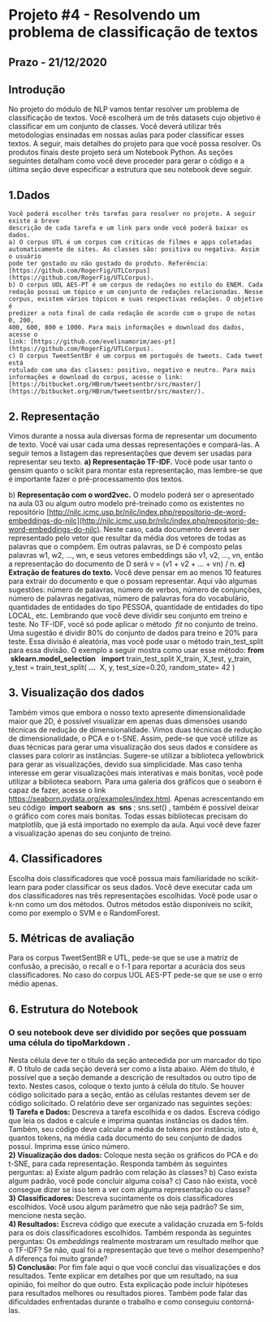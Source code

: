 # Projeto #4 - Resolvendo um problema de classificação de textos

## Prazo - **21/12/2020**

## Introdução 

No projeto do módulo de NLP vamos tentar resolver um problema de classificação de textos.
Você escolherá um de três datasets cujo objetivo é classificar em um conjunto de classes. Você
deverá utilizar três metodologias ensinadas em nossas aulas para poder classificar esses
textos. A seguir, mais detalhes do projeto para que você possa resolver.
Os produtos finais deste projeto será um Notebook Python. As seções seguintes detalham
como você deve proceder para gerar o código e a última seção deve especificar a estrutura que
seu notebook deve seguir.

## 1.Dados

```
Você poderá escolher três tarefas para resolver no projeto. A seguir existe a breve
descrição de cada tarefa e um link para onde você poderá baixar os dados.
a) O corpus UTL é um corpus com críticas de filmes e apps coletadas
automaticamente de sites. As classes são: positiva ou negativa. Assim o usuário
pode ter gostado ou não gostado do produto. Referência:
[https://github.com/RogerFig/UTLCorpus](https://github.com/RogerFig/UTLCorpus).
b) O corpus UOL AES-PT é um corpus de redações no estilo do ENEM. Cada
redação possui um tópico e um conjunto de redações relacionadas. Nesse
corpus, existem vários tópicos e suas respectivas redações. O objetivo é
predizer a nota final de cada redação de acordo com o grupo de notas 0, 200,
400, 600, 800 e 1000. Para mais informações e download dos dados, acesse o
link: ​[https://github.com/evelinamorim/aes-pt](https://github.com/RogerFig/UTLCorpus)​.
c) O corpus TweetSentBr é um corpus em português de tweets. Cada tweet está
rotulado com uma das classes: positivo, negativo e neutro. Para mais
informações e download do corpus, acesse o link:
[https://bitbucket.org/HBrum/tweetsentbr/src/master/](https://bitbucket.org/HBrum/tweetsentbr/src/master/)​.
```
## 2. Representação

Vimos durante a nossa aula diversas forma de representar um documento de texto. Você vai
usar cada uma dessas representações e compará-las. A seguir temos a listagem das
representações que devem ser usadas para representar seu texto.
**a) Representação TF-IDF.** Você pode usar tanto o gensim quanto o scikit para montar
esta representação, mas lembre-se que é importante fazer o pré-processamento dos
textos.


b) **Representação com o word2vec.** O modelo poderá ser o apresentado na aula 03 ou
algum outro modelo pré-treinado como os existentes no repositório
[http://nilc.icmc.usp.br/nilc/index.php/repositorio-de-word-embeddings-do-nilc](http://nilc.icmc.usp.br/nilc/index.php/repositorio-de-word-embeddings-do-nilc). Neste
caso, cada documento deverá ser representado pelo vetor que resultar da média dos
vetores de todas as palavras que o compõem. Em outras palavras, se D é composto
pelas palavras w1, w2, ..., wn, e seus vetores embeddings são v1, v2, ..., vn, então a
representação do documento de D será v = (v1 + v2 + ... + vn) / n.
**c) Extração de features do texto.** Você deve pensar em ao menos 10 features para
extrair do documento e que o possam representar. Aqui vão algumas sugestões:
número de palavras, número de verbos, número de conjunções, número de palavras
negativas, número de palavras fora do vocabulário, quantidades de entidades do tipo
PESSOA, quantidade de entidades do tipo LOCAL, etc.
Lembrando que você deve dividir seu conjunto em treino e teste. No TF-IDF, você só pode
aplicar o método ​ _fit_ no conjunto de treino. Uma sugestão é dividir 80% do conjunto de dados
para treino e 20% para teste. Essa divisão é aleatória, mas você pode usar o método
train_test_split para essa divisão. O exemplo a seguir mostra como usar esse método:
**from** ​ ​ **sklearn.model_selection** ​ ​ **import** ​ train_test_split
​X_train, X_test, y_train, y_test ​= ​train_test_split(
**...** ​ X, y, test_size​=​0.20​, random_state​=​ 42 ​)

## 3. Visualização dos dados

Também vimos que embora o nosso texto apresente dimensionalidade maior que 2D, é
possível visualizar em apenas duas dimensões usando técnicas de redução de
dimensionalidade. Vimos duas técnicas de redução de dimensionalidade, o PCA e o t-SNE.
Assim, pede-se que você utilize as duas técnicas para gerar uma visualização dos seus dados
e considere as classes para colorir as instâncias.
Sugere-se utilizar a biblioteca yellowbrick para gerar as visualizações, devido sua simplicidade.
Mas caso tenha interesse em gerar visualizações mais interativas e mais bonitas, você pode
utilizar a biblioteca seaborn. Para uma galeria dos gráficos que o seaborn é capaz de fazer,
acesse o link ​https://seaborn.pydata.org/examples/index.html. Apenas acrescentando em seu
código ​ **import** ​ **seaborn** ​ **as** ​ **sns** ​; sns​.​set() , ​também é possível deixar o gráfico com cores
mais bonitas. Todas essas bibliotecas precisam do matplotlib, que já está importado no
exemplo da aula.
Aqui você deve fazer a visualização apenas do seu conjunto de treino.


## 4. Classificadores

Escolha dois classificadores que você possua mais familiaridade no scikit-learn para poder
classificar os seus dados. Você deve executar cada um dos classificadores nas três
representações escolhidas.
Você pode usar o k-nn como um dos métodos. Outros métodos estão disponíveis no scikit,
como por exemplo o SVM e o RandomForest.

## 5. Métricas de avaliação

Para os corpus TweetSentBR e UTL, pede-se que se use a matriz de confusão, a precisão, o
recall e o f-1 para reportar a acurácia dos seus classificadores. No caso do corpus UOL
AES-PT pede-se que se use o erro médio apenas.

## 6. Estrutura do Notebook

### O seu notebook deve ser dividido por seções que possuam uma célula do tipo ​ Markdown ​.

Nesta célula deve ter o título da seção antecedida por um marcador do tipo #. O título de cada
seção deverá ser como a lista abaixo. Além do título, é possível que a seção demande a
descrição de resultados ou outro tipo de texto. Nestes casos, coloque o texto junto à célula do
título. Se houver código solicitado para a seção, então as células restantes devem ser de
código solicitado.
O relatório deve ser organizado nas seguintes seções:<br />
**1) Tarefa e Dados:** Descreva a tarefa escolhida e os dados. Escreva código que leia os
dados e calcule e imprima quantas instâncias os dados têm. Também, seu código deve
calcular a média de tokens por instância, isto é, quantos tokens, na média cada
documento do seu conjunto de dados possui. Imprima esse único número.<br />
**2) Visualização dos dados:** Coloque nesta seção os gráficos do PCA e do t-SNE, para
cada representação. Responda também às seguintes perguntas: a) Existe algum
padrão com relação às classes? b) Caso exista algum padrão, você pode concluir
alguma coisa? c) Caso não exista, você consegue dizer se isso tem a ver com alguma
representação ou classe?<br />
**3) Classificadores:** Descreva sucintamente os dois classificadores escolhidos. Você usou
algum parâmetro que não seja padrão? Se sim, mencione nesta seção.<br />
**4) Resultados:** ​Escreva código que execute a validação cruzada em 5-folds para os dois
classificadores escolhidos. Também responda às seguintes perguntas: Os ​ _embeddings_
realmente mostraram um resultado melhor que o TF-IDF? Se não, qual foi a
representação que teve o melhor desempenho? A diferença foi muito grande?<br />
**5) Conclusão:** Por fim fale aqui o que você conclui das visualizações e dos resultados.
Tente explicar em detalhes por que um resultado, na sua opinião, foi melhor do que
outro. Esta explicação pode incluir hipóteses para resultados melhores ou resultados
piores. Também pode falar das dificuldades enfrentadas durante o trabalho e como
conseguiu contorná-las.
